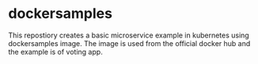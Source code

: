 # dockersamples
This repostiory creates a basic microservice example in  kubernetes using dockersamples image. The image is used from the official docker hub and the example is of voting app.

